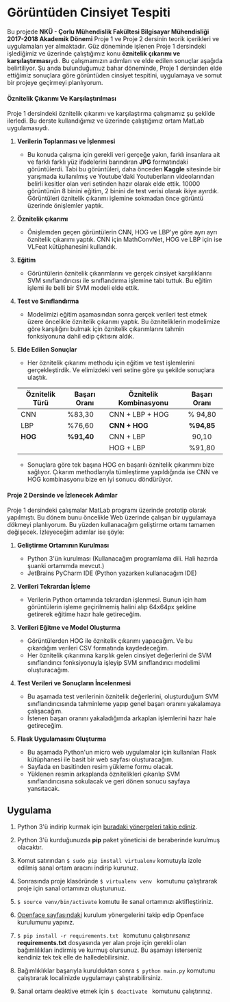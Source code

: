 # Görüntüden Cinsiyet Tespiti

Bu projede **NKÜ - Çorlu Mühendislik Fakültesi Bilgisayar Mühendisliği 2017-2018 Akademik Dönemi** Proje 1 ve Proje 2 dersinin teorik içerikleri ve uygulamaları yer almaktadır. Güz döneminde işlenen Proje 1 dersindeki işlediğimiz ve üzerinde çalıştığımız konu **öznitelik çıkarımı ve karşılaştırması**ydı. Bu çalışmamızın adımları ve elde edilen sonuçlar aşağıda belirtiliyor. Şu anda bulunduğumuz bahar döneminde, Proje 1 dersinden elde ettiğimiz sonuçlara göre görüntüden cinsiyet tespitini, uygulamaya ve somut bir projeye geçirmeyi planlıyorum.

#### Öznitelik Çıkarımı Ve Karşılaştırılması

Proje 1 dersindeki öznitelik çıkarımı ve karşılaştırma çalışmamız şu şekilde ilerledi. Bu derste kullandığımız ve üzerinde çalıştığımız ortam MatLab uygulamasıydı.

1. **Verilerin Toplanması ve İşlenmesi**
    * Bu konuda çalışma için gerekli veri gerçeğe yakın, farklı insanlara ait ve farklı farklı yüz ifadelerini barındıran **JPG** formatındaki görüntülerdi.
      Tabi bu görüntüleri, daha önceden **Kaggle** sitesinde bir yarışmada kullanılmış ve Youtube'daki Youtuberların videolarından belirli kesitler olan veri setinden hazır olarak elde ettik. 10000 görüntünün 8 binini eğitim, 2 binini de test verisi olarak ikiye ayırdık. Görüntüleri öznitelik çıkarımı işlemine sokmadan önce görüntü üzerinde önişlemler yaptık.

2. **Öznitelik çıkarımı**
    * Önişlemden geçen görüntülerin CNN, HOG ve LBP'ye göre ayrı ayrı öznitelik çıkarımı yaptık. CNN için MathConvNet, HOG ve LBP için ise VLFeat kütüphanesini kullandık.

3. **Eğitim**
    *  Görüntülerin öznitelik çıkarımlarını ve gerçek cinsiyet karşılıklarını SVM sınıflandırıcısı ile sınıflandırma işlemine tabi tuttuk. Bu eğitim işlemi ile belli bir SVM modeli elde ettik.

4. **Test ve Sınıflandırma**
    *  Modelimizi eğitim aşamasından sonra gerçek verileri test etmek üzere öncelikle öznitelik çıkarımı yaptık. Bu özniteliklerin modelimize göre karşılığını bulmak için öznitelik çıkarımlarını tahmin fonksiyonuna dahil edip çıktısını aldık.

5. **Elde Edilen Sonuçlar**
   * Her öznitelik çıkarımı methodu için eğitim ve test işlemlerini gerçekleştirdik. Ve elimizdeki veri setine göre şu şekilde sonuçlara ulaştık.

   | Öznitelik Türü | Başarı Oranı | Öznitelik Kombinasyonu | Başarı Oranı |
   |---| ---|---| :---: |
   | CNN  | %83,30 | CNN + LBP + HOG | % 94,80 |
   | LBP  | %76,60 | **CNN + HOG** | **%94,85** |
   | **HOG**  | **%91,40** | CNN + LBP | 90,10 |
   | | |HOG + LBP | %91,80|

   * Sonuçlara göre tek başına HOG en başarılı öznitelik çıkarımını bize sağlıyor. Çıkarım methodlarıyla tümleştirme yapıldığında ise CNN ve HOG kombinasyonu bize en iyi sonucu döndürüyor.



#### Proje 2 Dersinde ve İzlenecek Adımlar

Proje 1 dersindeki çalışmalar MatLab programı üzerinde prototip olarak yapılmıştı. Bu dönem bunu öncelikle Web üzerinde çalışan bir uygulamaya dökmeyi planlıyorum. Bu yüzden kullanacağım geliştirme ortamı tamamen değişecek. İzleyeceğim adımlar ise şöyle:

1. **Geliştirme Ortamının Kurulması**
    * Python 3'ün kurulması (Kullanacağım programlama dili. Hali hazırda şuanki ortamımda mevcut.)
    * JetBrains PyCharm IDE (Python yazarken kullanacağım IDE)
2. **Verileri Tekrardan İşleme**
    * Verilerin Python ortamında tekrardan işlenmesi. Bunun için ham görüntülerin işleme geçirilmemiş halini alıp 64x64px şekline getirerek eğitime hazır hale getireceğim.
3. **Verileri Eğitme ve Model Oluşturma**
    - Görüntülerden HOG ile öznitelik çıkarımı yapacağım. Ve bu çıkardığım verileri CSV formatında kaydedeceğim.
    - Her öznitelik çıkarımına karşılık gelen cinsiyet değerlerini de SVM sınıflandırıcı fonksiyonuyla işleyip SVM sınıflandırıcı modelimi oluşturacağım.
4. **Test Verileri ve Sonuçların İncelenmesi**
    - Bu aşamada test verilerinin öznitelik değerlerini, oluşturduğum SVM sınıflandırıcısında tahminleme yapıp genel başarı oranını yakalamaya çalışacağım.
    - İstenen başarı oranını yakaladığımda arkaplan işlemlerini hazır hale getireceğim.

5. **Flask Uygulamasını Oluşturma**
    - Bu aşamada Python'un micro web uygulamalar için kullanılan Flask kütüphanesi ile basit bir web sayfası oluşturacağım.
    - Sayfada en basitinden resim yükleme formu olacak.
    - Yüklenen resmin arkaplanda öznitelikleri çıkarılıp SVM sınıflandırıcısına sokulacak ve geri dönen sonucu sayfaya yansıtacak.


Uygulama
---------

1. Python 3'ü indirip kurmak için [buradaki yönergeleri takip ediniz](https://www.python.org/download/releases/3.0/?).
2. Python 3'ü kurduğunuzda **pip** paket yöneticisi de beraberinde kurulmuş olacaktır.
3. Komut satırından 
   `$ sudo pip install virtualenv` komutuyla izole edilmiş sanal ortam aracını indirip kurunuz. 

4. Sonrasında proje klasöründe `$ virtualenv venv ` komutunu çalıştırarak proje için sanal ortamınızı oluşturunuz.
5. `$ source venv/bin/activate` komutu ile sanal ortamınızı aktifleştiriniz.
6.  [Openface sayfasındaki](http://cmusatyalab.github.io/openface/) kurulum yönergelerini takip edip Openface kurulumunu yapınız.
7. `$ pip install -r requirements.txt ` komutunu çalıştırırsanız **requirements.txt** dosyasında yer alan proje için gerekli olan bağımlılıkları indirmiş ve kurmuş olursunuz. Bu aşamayı isterseniz kendiniz tek tek elle de halledebilirsiniz.
8. Bağımlıklıklar başarıyla kurulduktan sonra `$ python main.py` komutunu çalıştırarak localinizde uygulamayı çalıştırabilirsiniz.
9. Sanal ortamı deaktive etmek için `$ deactivate ` komutunu çalıştırınız.





